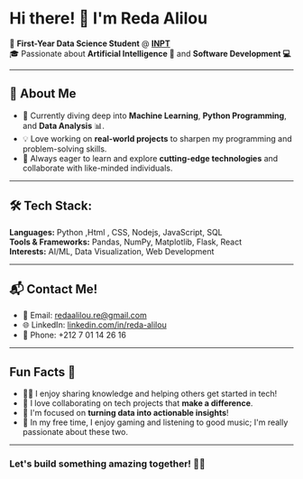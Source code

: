 # Hi there! 👋 I'm **Reda Alilou** 

🌟 **First-Year Data Science Student** @ **[INPT](https://www.inpt.ac.ma/)**  
🎓 Passionate about **Artificial Intelligence 🤖** and **Software Development 💻**

---

## 🚀 About Me
- 🌱 Currently diving deep into **Machine Learning**, **Python Programming**, and **Data Analysis** 📊.
- 💡 Love working on **real-world projects** to sharpen my programming and problem-solving skills.  
- 🎯 Always eager to learn and explore **cutting-edge technologies** and collaborate with like-minded individuals.  

---

## 🛠️ Tech Stack:
**Languages:** Python ,Html , CSS, Nodejs, JavaScript, SQL  
**Tools & Frameworks:** Pandas, NumPy, Matplotlib, Flask, React  
**Interests:** AI/ML, Data Visualization, Web Development  

---

## 📬 Contact Me!
- 📧 Email: [redaalilou.re@gmail.com](mailto:redaalilou.re@gmail.com)  
- 🌐 LinkedIn: [linkedin.com/in/reda-alilou](https://www.linkedin.com/in/reda-alilou/)  
- 📱 Phone: +212 7 01 14 26 16  

---

## Fun Facts 🌟
- 🧑‍🏫 I enjoy sharing knowledge and helping others get started in tech!  
- 🤝 I love collaborating on tech projects that **make a difference**.  
- 🎯 I'm focused on **turning data into actionable insights**!  
- 🎲 In my free time, I enjoy gaming and listening to good music; I'm really passionate about these two.

---

### Let's build something amazing together! 🚀✨
